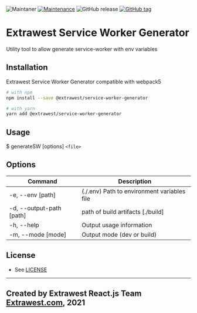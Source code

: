 ![Maintaner](https://img.shields.io/badge/maintainer-extrawest.com-blue)
[![Maintenance](https://img.shields.io/badge/Maintained%3F-yes-green.svg)](https://github.com/extrawest/service-worker-generator/graphs/commit-activity)
![GitHub release](https://img.shields.io/github/v/release/extrawest/service-worker-generator)
[![GitHub tag](https://img.shields.io/github/v/tag/extrawest/service-worker-generator)](https://github.com/extrawest/service-worker-generator/tags/)
# Extrawest Service Worker Generator

Utility tool to allow generate service-worker with env variables

## Installation

Extrawest Service Worker Generator compatible with webpack5

```bash
# with npm
npm install --save @extrawest/service-worker-generator

# with yarn
yarn add @extrawest/service-worker-generator
```
## Usage

$ generateSW [options] `<file>`

## Options

| Command | Description |
| ----------------- |---------------------------------------------|
| -e, --env [path]  | (./.env) Path to environment variables file |
|-d, --output-path [path] | path of build artifacts [./build]      |
| -h, --help        |      Output usage information               |
| -m, --mode [mode] |      Output mode (dev or build)                        |

## License

- See [LICENSE](/LICENSE)

---
Created by Extrawest React.js Team
[Extrawest.com](https://www.extrawest.com), 2021
---